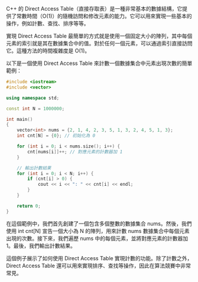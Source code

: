 C++ 的 Direct Access Table（直接存取表）是一種非常基本的數據結構，它提供了常數時間（O(1)）的隨機訪問和修改元素的能力。它可以用來實現一些基本的操作，例如計數、查找、排序等等。

實現 Direct Access Table 最簡單的方式就是使用一個固定大小的陣列，其中每個元素的索引就是其在數據集合中的值。對於任何一個元素，可以通過索引直接訪問它。這種方法的時間複雜度是 O(1)。

以下是一個使用 Direct Access Table 來計數一個數據集合中元素出現次數的簡單範例：

```c++
#include <iostream>
#include <vector>

using namespace std;

const int N = 1000000;

int main()
{
    vector<int> nums = {2, 1, 4, 2, 3, 5, 1, 3, 2, 4, 5, 1, 3};
    int cnt[N] = {0}; // 初始化為 0

    for (int i = 0; i < nums.size(); i++) {
        cnt[nums[i]]++; // 對應元素的計數器加 1
    }

    // 輸出計數結果
    for (int i = 0; i < N; i++) {
        if (cnt[i] > 0) {
            cout << i << ": " << cnt[i] << endl;
        }
    }

    return 0;
}
```

在這個範例中，我們首先創建了一個包含多個整數的數據集合 nums。然後，我們使用 int cnt[N] 宣告一個大小為 N 的陣列，用來計數 nums 數據集合中每個元素出現的次數。接下來，我們遍歷 nums 中的每個元素，並將對應元素的計數器加 1。最後，我們輸出計數結果。

這個例子展示了如何使用 Direct Access Table 實現計數的功能。除了計數之外，Direct Access Table 還可以用來實現排序、查找等操作，因此在算法競賽中非常常見。
